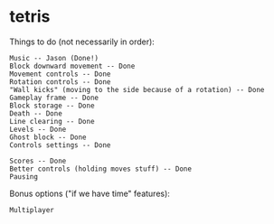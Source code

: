 # tetris

Things to do (not necessarily in order):

	Music -- Jason (Done!)
	Block downward movement -- Done
	Movement controls -- Done
	Rotation controls -- Done
	"Wall kicks" (moving to the side because of a rotation) -- Done
	Gameplay frame -- Done
	Block storage -- Done
	Death -- Done
	Line clearing -- Done
	Levels -- Done
	Ghost block -- Done
	Controls settings -- Done
	
	Scores -- Done
	Better controls (holding moves stuff) -- Done
	Pausing
	
Bonus options ("if we have time" features):

	Multiplayer
